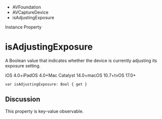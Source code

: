

- AVFoundation
- AVCaptureDevice
-  isAdjustingExposure 

Instance Property

# isAdjustingExposure

A Boolean value that indicates whether the device is currently adjusting its exposure setting.

iOS 4.0+iPadOS 4.0+Mac Catalyst 14.0+macOS 10.7+tvOS 17.0+

``` source
var isAdjustingExposure: Bool { get }
```

## Discussion

This property is key-value observable.

